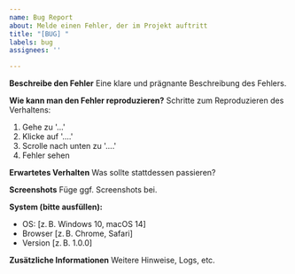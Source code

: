 ```yaml
---
name: Bug Report
about: Melde einen Fehler, der im Projekt auftritt
title: "[BUG] "
labels: bug
assignees: ''

---
```


**Beschreibe den Fehler**
Eine klare und prägnante Beschreibung des Fehlers.

**Wie kann man den Fehler reproduzieren?**
Schritte zum Reproduzieren des Verhaltens:
1. Gehe zu '...'
2. Klicke auf '....'
3. Scrolle nach unten zu '....'
4. Fehler sehen

**Erwartetes Verhalten**
Was sollte stattdessen passieren?

**Screenshots**
Füge ggf. Screenshots bei.

**System (bitte ausfüllen):**
- OS: [z. B. Windows 10, macOS 14]
- Browser [z. B. Chrome, Safari]
- Version [z. B. 1.0.0]

**Zusätzliche Informationen**
Weitere Hinweise, Logs, etc.

